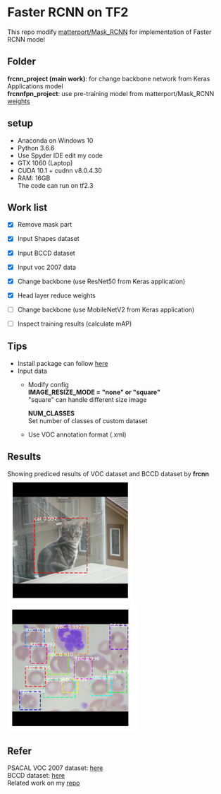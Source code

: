 # Faster RCNN on TF2
This repo modify [matterport/Mask_RCNN](https://github.com/matterport/Mask_RCNN) for implementation of Faster RCNN model  


## Folder
**frcnn_project (main work)**: for change backbone network from Keras Applications model  
**frcnnfpn_project**: use pre-training model from matterport/Mask_RCNN [weights](https://github.com/matterport/Mask_RCNN/releases/download/v2.0/mask_rcnn_coco.h5)  


## setup
* Anaconda on Windows 10  
* Python 3.6.6  
* Use Spyder IDE edit my code  
* GTX 1060 (Laptop)
* CUDA 10.1 + cudnn v8.0.4.30  
* RAM: 16GB  
The code can run on tf2.3  


## Work list 
- [x] Remove mask part  
- [x] Input Shapes dataset  
- [x] Input BCCD dataset  
- [x] Input voc 2007 data  
- [x] Change backbone (use ResNet50 from Keras application)  
- [x] Head layer reduce weights  
- [ ] Change backbone (use MobileNetV2 from Keras application)  
- [ ] Inspect training results (calculate mAP)


## Tips  
* Install package can follow [here](https://github.com/jacky10001/Faster_RCNN-tf2/blob/main/requirements.txt)   
* Input data  
  * Modify config  
    **IMAGE_RESIZE_MODE = "none" or "square"**  
    "square" can handle different size image  
    
    **NUM_CLASSES**  
    Set number of classes of custom dataset  
  * Use VOC annotation format (.xml)


## Results  
Showing prediced results of VOC dataset and BCCD dataset by **frcnn**  
![alt text](https://github.com/jacky10001/Faster_RCNN-tf2/blob/main/images/image-1.png "Train VOC dataset")
![alt text](https://github.com/jacky10001/Faster_RCNN-tf2/blob/main/images/image-2.png "Train BCCD dataset")


## Refer
PSACAL VOC 2007 dataset: [here](http://host.robots.ox.ac.uk/pascal/VOC/voc2007/index.html)  
BCCD dataset: [here](https://github.com/Shenggan/BCCD_Dataset)  
Related work on my [repo](https://github.com/jacky10001/Mask_RCNN-tf2)  
